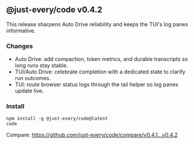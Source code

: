 ## @just-every/code v0.4.2

This release sharpens Auto Drive reliability and keeps the TUI's log panes informative.

### Changes

- Auto Drive: add compaction, token metrics, and durable transcripts so long runs stay stable.
- TUI/Auto Drive: celebrate completion with a dedicated state to clarify run outcomes.
- TUI: route browser status logs through the tail helper so log panes update live.

### Install

```
npm install -g @just-every/code@latest
code
```

Compare: https://github.com/just-every/code/compare/v0.4.1...v0.4.2

